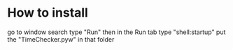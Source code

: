 # How to install

go to window search type "Run" then in the Run tab type "shell:startup" put the "TimeChecker.pyw" in that folder

